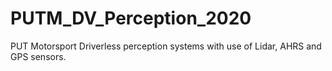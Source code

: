 # PUTM_DV_Perception_2020
PUT Motorsport Driverless perception systems with use of Lidar, AHRS and GPS sensors.
